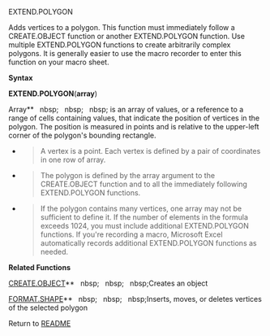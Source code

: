 EXTEND.POLYGON

Adds vertices to a polygon. This function must immediately follow a
CREATE.OBJECT function or another EXTEND.POLYGON function. Use multiple
EXTEND.POLYGON functions to create arbitrarily complex polygons. It is
generally easier to use the macro recorder to enter this function on
your macro sheet.

**Syntax**

**EXTEND.POLYGON**(**array**)

Array**&nbsp;&nbsp;&nbsp;nbsp;&nbsp;&nbsp;&nbsp;nbsp;&nbsp;&nbsp;&nbsp;nbsp;&nbsp;is an array of values, or a reference to a
range of cells containing values, that indicate the position of vertices
in the polygon. The position is measured in points and is relative to
the upper-left corner of the polygon's bounding rectangle.

  - > A vertex is a point. Each vertex is defined by a pair of
    > coordinates in one row of array.

  - > The polygon is defined by the array argument to the CREATE.OBJECT
    > function and to all the immediately following EXTEND.POLYGON
    > functions.

  - > If the polygon contains many vertices, one array may not be
    > sufficient to define it. If the number of elements in the formula
    > exceeds 1024, you must include additional EXTEND.POLYGON
    > functions. If you're recording a macro, Microsoft Excel
    > automatically records additional EXTEND.POLYGON functions as
    > needed.

**Related Functions**

[CREATE.OBJECT](CREATE.OBJECT.md)**&nbsp;&nbsp;&nbsp;nbsp;&nbsp;&nbsp;&nbsp;nbsp;&nbsp;&nbsp;&nbsp;nbsp;Creates an object

[FORMAT.SHAPE](FORMAT.SHAPE.md)**&nbsp;&nbsp;&nbsp;nbsp;&nbsp;&nbsp;&nbsp;nbsp;&nbsp;&nbsp;&nbsp;nbsp;Inserts, moves, or deletes vertices of the
selected polygon



Return to [README](README.md)

